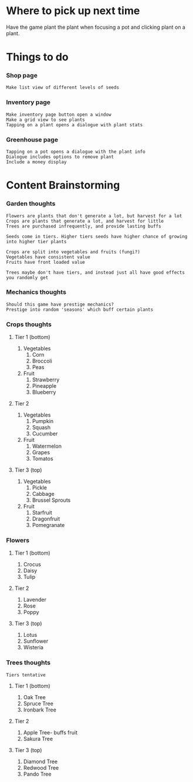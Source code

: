 # Where to pick up next time
Have the game plant the plant when focusing a pot and clicking plant on a plant. 

# Things to do
### Shop page
    Make list view of different levels of seeds

### Inventory page
    Make inventory page button open a window
    Make a grid view to see plants
    Tapping on a plant opens a dialogue with plant stats

### Greenhouse page
    Tapping on a pot opens a dialogue with the plant info
    Dialogue includes options to remove plant 
    Include a money display 

# Content Brainstorming 
### Garden thoughts
    Flowers are plants that don't generate a lot, but harvest for a lot
    Crops are plants that generate a lot, and harvest for little
    Trees are purchased infrequently, and provide lasting buffs

    Seeds come in tiers. Higher tiers seeds have higher chance of growing into higher tier plants

    Crops are split into vegetables and fruits (fungi?)
    Vegetables have consistent value
    Fruits have front loaded value

    Trees maybe don't have tiers, and instead just all have good effects you randomly get

### Mechanics thoughts
    Should this game have prestige mechanics?
    Prestige into random 'seasons' which buff certain plants

### Crops thoughts
1. Tier 1 (bottom)
    1. Vegetables
        1. Corn 
        2. Broccoli
        3. Peas
    2. Fruit
        1. Strawberry
        2. Pineapple
        3. Blueberry

2. Tier 2
    1. Vegetables
        1. Pumpkin
        2. Squash
        3. Cucumber
    2. Fruit
        1. Watermelon
        2. Grapes
        3. Tomatos

3. Tier 3 (top)
    1. Vegetables
        1. Pickle
        2. Cabbage
        3. Brussel Sprouts
    2. Fruit
        1. Starfruit
        2. Dragonfruit
        3. Pomegranate

### Flowers
1. Tier 1 (bottom)
    1. Crocus
    2. Daisy
    3. Tulip

2. Tier 2
    1. Lavender
    2. Rose
    3. Poppy

3. Tier 3 (top)
    1. Lotus
    2. Sunflower
    3. Wisteria

### Trees thoughts
    Tiers tentative

1. Tier 1 (bottom)
    1. Oak Tree
    2. Spruce Tree
    3. Ironbark Tree

2. Tier 2
    1. Apple Tree- buffs fruit
    2. Sakura Tree

3. Tier 3 (top)
    1. Diamond Tree
    2. Redwood Tree
    3. Pando Tree